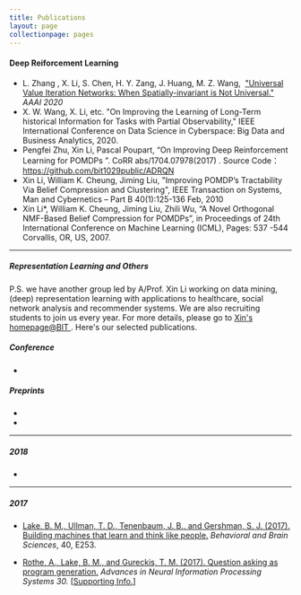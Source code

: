 ```yaml
---
title: Publications
layout: page
collectionpage: pages
---
```




#### Deep Reiforcement Learning



- L. Zhang , X. Li, S. Chen, H. Y. Zang, J. Huang, M. Z. Wang,  <a href="https://www.aaai.org/Papers/AAAI/2020GB/AAAI-ZhangL.10191.pdf"> "Universal Value Iteration Networks: When Spatially-invariant is Not Universal."</a> <em>AAAI 2020</em>
- X. W. Wang, X. Li, etc.  "On Improving the Learning of Long-Term historical Information for Tasks with Partial Observability," IEEE International Conference on Data Science in Cyberspace: Big Data and Business Analytics, 2020.
- Pengfei Zhu, Xin Li, Pascal Poupart, “On Improving Deep Reinforcement Learning for POMDPs ”. CoRR abs/1704.07978(2017) . Source Code：https://github.com/bit1029public/ADRQN
- Xin Li, William K. Cheung, Jiming Liu, "Improving POMDP’s Tractability Via Belief Compression and Clustering", IEEE Transaction on Systems, Man and Cybernetics – Part B 40(1):125-136 Feb, 2010
- Xin Li*, William K. Cheung, Jiming Liu, Zhili Wu, “A Novel Orthogonal NMF-Based Belief Compression for POMDPs”, in Proceedings of 24th International Conference on Machine Learning (ICML), Pages: 537 -544 Corvallis, OR, US, 2007.


---

##### Representation Learning and Others

P.S. we have another group led by A/Prof. Xin Li working on data mining, (deep) representation learning with applications to healthcare, social network analysis and recommender systems. We are also recruiting students to join us every year. For more details, please go to <a href="http://cs.bit.edu.cn/szdw/jsml/js/lixin/index.htm" > Xin's homepage@BIT </a>.  Here's our selected publications.      

##### Conference

- 

##### Preprints

- 
- 

---

##### 2018
- 
  

---

##### 2017

- <a href="https://cims.nyu.edu/~brenden/papers/LakeEtAl2017BBS.pdf">Lake, B. M., Ullman, T. D., Tenenbaum, J. B., and Gershman, S. J. (2017). Building machines that learn and think like people.</a> <em>Behavioral and Brain Sciences</em>, 40, E253.

- <a href="https://cims.nyu.edu/~brenden/papers/RotheEtAl2017NIPS.pdf">Rothe, A., Lake, B. M., and Gureckis, T. M. (2017). Question asking as program generation.</a> <em> Advances in Neural Information Processing Systems 30. </em> [<a href="https://cims.nyu.edu/~brenden/papers/RotheEtAl2017NIPS_supp.pdf">Supporting Info.</a>]
